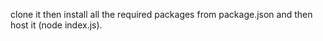 clone it then install all the required packages from package.json and then host it (node index.js). 

